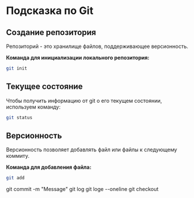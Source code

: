 # Подсказка по Git

## Создание репозитория
Репозиторий - это хранилище файлов, поддерживающее версионность. 

**Команда для инициализации локального репозитория:**
```sh
git init
```
## Текущее состояние
Чтобы получить информацию от git о его текущем состоянии, используем команду:
```sh
git status
```
## Версионность

Версионность позволяет добавлять файл или файлы к следующему коммиту.

**Команда для добавления файла:**
```sh
git add
```

git commit -m "Message"
git log
git loge --oneline
git checkout